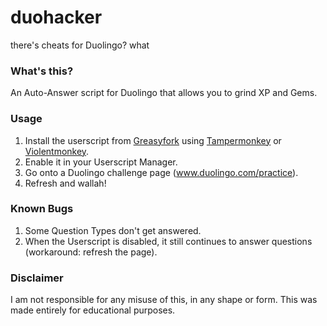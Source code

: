 # duohacker

there's cheats for Duolingo? what

### What's this?

An Auto-Answer script for Duolingo that allows you to grind XP and Gems.

### Usage

1. Install the userscript from [Greasyfork](https://greasyfork.org/en/scripts/491399-duohacker) using [Tampermonkey](https://www.tampermonkey.net/) or [Violentmonkey](https://violentmonkey.github.io/get-it/).
2. Enable it in your Userscript Manager.
3. Go onto a Duolingo challenge page (www.duolingo.com/practice).
4. Refresh and wallah!

### Known Bugs

1. Some Question Types don't get answered.
2. When the Userscript is disabled, it still continues to answer questions (workaround: refresh the page).

### Disclaimer

I am not responsible for any misuse of this, in any shape or form. This was made entirely for educational purposes.
